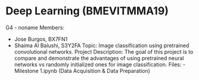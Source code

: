 # Deep Learning (BMEVITMMA19)
G4 - noname
Members: 
- Jose Burgos, BX7FN1
- Shaima Al Balushi, S3Y2FA
Topic: Image classification using pretrained convolutional networks.
Project Description: The goal of this project is to compare and demonstrate the advantages of using pretrained neural networks vs randomly initialized ones for image classification.
Files:
-Milestone 1.ipynb (Data Acquisition & Data Preparation)

